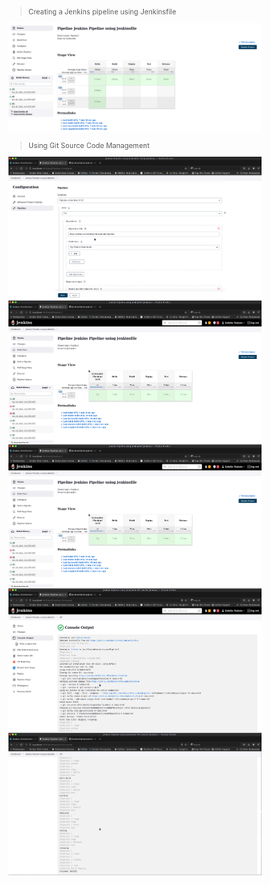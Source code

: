 > Creating a Jenkins pipeline using Jenkinsfile

![alt](./pipelineasjob.png)

> Using Git Source Code Management

![alt](./SCMconfiguration.png)
![alt](./usingSCM.png)
![alt](./usingSCM.png)
![alt](./consoleOutput.png)
![alt](./consolefinish.png)